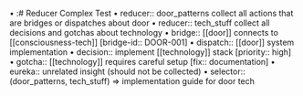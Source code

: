 • :# Reducer Complex Test
• reducer:: door_patterns collect all actions that are bridges or dispatches about door
• reducer:: tech_stuff collect all decisions and gotchas about technology
• bridge:: [[door]] connects to [[consciousness-tech]] [bridge-id:: DOOR-001]
• dispatch:: [[door]] system implementation
• decision:: implement [[technology]] stack [priority:: high]
• gotcha:: [[technology]] requires careful setup [fix:: documentation]
• eureka:: unrelated insight (should not be collected)
• selector:: (door_patterns, tech_stuff) => implementation guide for door tech
